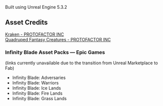 Built using Unreal Engine 5.3.2

<h2>Asset Credits</h2>
<a href="https://fab.com/s/0cf18c15a659">Kraken - PROTOFACTOR INC</a>  <br>
<a href="https://fab.com/s/63a078bb2dd7">Quadruped Fantasy Creatures - PROTOFACTOR INC</a> <br>
<h3>Infinity Blade Asset Packs — Epic Games</h3>
(links currently unavailable due to the transition from Unreal Marketplace to Fab)
<ul>
  <li>Infinity Blade: Adversaries</li>
  <li>Infinity Blade: Warriors</li>
  <li>Infinity Blade: Ice Lands</li>
  <li>Infinity Blade: Fire Lands</li>
  <li>Infinity Blade: Grass Lands</li>
</ul>
